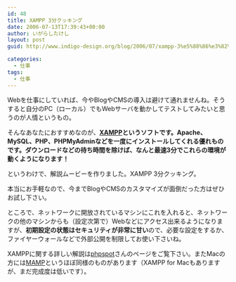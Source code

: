 ```yaml
---
id: 48
title: XAMPP 3分クッキング
date: 2006-07-13T17:39:43+00:00
author: いがらしたけし
layout: post
guid: http://www.indigo-design.org/blog/2006/07/xampp-3%e5%88%86%e3%82%af%e3%83%83%e3%82%ad%e3%83%b3%e3%82%b0/

categories:
  - 仕事
tags:
  - 仕事
---
```

Webを仕事にしていれば、今やBlogやCMSの導入は避けて通れませんね。そうすると自分のPC（ローカル）でもWebサーバを動かしてテストしてみたいと思うのが人情というもの。
  
そんなあなたにおすすめなのが、**<a href="http://www.apachefriends.org/en/xampp.html" target="_blank">XAMPP</a>というソフトです。**Apache、MySQL、PHP、PHPMyAdminなどを一度にインストールしてくれる優れものです。ダウンロードなどの待ち時間を除けば、なんと**最速3分でこれらの環境が動くようになります！**
  
というわけで、解説ムービーを作りました。XAMPP 3分クッキング。

<div>
</div>

本当にお手軽なので、今までBlogやCMSのカスタマイズが面倒だった方はぜひお試し下さい。
  
ところで、ネットワークに開放されているマシンにこれを入れると、ネットワークの他のマシンからも（設定次第で）Webなどにアクセス出来るようになりますが、**初期設定の状態はセキュリティが非常に甘い**ので、必要な設定をするか、ファイヤーウォールなどで外部公開を制限してお使い下さいね。
  
XAMPPに関する詳しい解説は<a href="http://phpspot.net/php/pgXAMPP.html" target="_blank">phpspot</a>さんのページをご覧下さい。またMacの方には<a href="http://www.mamp.info/ja/home/" target="_blank">MAMP</a>というほぼ同様のものがあります（XAMPP for Macもありますが、まだ完成度は低いです）。
